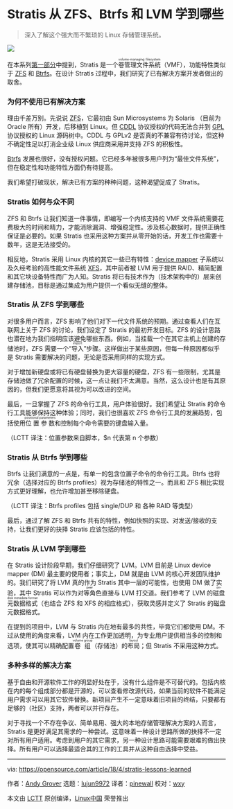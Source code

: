 Stratis 从 ZFS、Btrfs 和 LVM 学到哪些
======

> 深入了解这个强大而不繁琐的 Linux 存储管理系统。

![](https://opensource.com/sites/default/files/styles/image-full-size/public/lead-images/cloud-windows-building-containers.png?itok=0XvZLZ8k)

在本系列[第一部分][1]中提到，Stratis 是一个<ruby>卷管理文件系统<rt>volume-managing filesystem</rt></ruby>（VMF），功能特性类似于 [ZFS][2] 和 [Btrfs][3]。在设计 Stratis 过程中，我们研究了已有解决方案开发者做出的取舍。

### 为何不使用已有解决方案

理由千差万别。先说说 [ZFS][2]，它最初由 Sun Microsystems 为 Solaris （目前为 Oracle 所有）开发，后移植到 Linux。但 [CDDL][4] 协议授权的代码无法合并到 [GPL][5] 协议授权的 Linux 源码树中。CDDL 与 GPLv2 是否真的不兼容有待讨论，但这种不确定性足以打消企业级 Linux 供应商采用并支持 ZFS 的积极性。

[Btrfs][3] 发展也很好，没有授权问题。它已经多年被很多用户列为“最佳文件系统”，但在稳定性和功能特性方面仍有待提高。

我们希望打破现状，解决已有方案的种种问题，这种渴望促成了 Stratis。

### Stratis 如何与众不同

ZFS 和 Btrfs 让我们知道一件事情，即编写一个内核支持的 VMF 文件系统需要花费极大的时间和精力，才能消除漏洞、增强稳定性。涉及核心数据时，提供正确性保证是必要的。如果 Stratis 也采用这种方案并从零开始的话，开发工作也需要十数年，这是无法接受的。

相反地，Stratis 采用 Linux 内核的其它一些已有特性：[device mapper][6] 子系统以及久经考验的高性能文件系统 [XFS][7]，其中前者被 LVM 用于提供 RAID、精简配置和其它块设备特性而广为人知。Stratis 将已有技术作为（技术架构中的）层来创建存储池，目标是通过集成为用户提供一个看似无缝的整体。

### Stratis 从 ZFS 学到哪些

对很多用户而言，ZFS 影响了他们对下一代文件系统的预期。通过查看人们在互联网上关于 ZFS 的讨论，我们设定了 Stratis 的最初开发目标。ZFS 的设计思路也潜在地为我们指明应该避免哪些东西。例如，当挂载一个在其它主机上创建的存储池时，ZFS 需要一个“<ruby>导入<rt>import</rt></ruby>”步骤。这样做出于某些原因，但每一种原因都似乎是 Stratis 需要解决的问题，无论是否采用同样的实现方式。

对于增加新硬盘或将已有硬盘替换为更大容量的硬盘，ZFS 有一些限制，尤其是存储池做了冗余配置的时候，这一点让我们不太满意。当然，这么设计也是有其原因的，但我们更愿意将其视为可以改进的空间。

最后，一旦掌握了 ZFS 的命令行工具，用户体验很好。我们希望让 Stratis 的命令行工具能够保持这种体验；同时，我们也很喜欢 ZFS 命令行工具的发展趋势，包括使用<ruby>位置参数<rt>positional parameters</rt></ruby>和控制每个命令需要的键盘输入量。

（LCTT 译注：位置参数来自脚本，$n 代表第 n 个参数）

### Stratis 从 Btrfs 学到哪些

Btrfs 让我们满意的一点是，有单一的包含位置子命令的命令行工具。Btrfs 也将冗余（选择对应的 Btrfs profiles）视为存储池的特性之一。而且和 ZFS 相比实现方式更好理解，也允许增加甚至移除硬盘。

（LCTT 译注：Btrfs profiles 包括 single/DUP 和 各种 RAID 等类型）

最后，通过了解 ZFS 和 Btrfs 共有的特性，例如快照的实现、对发送/接收的支持，让我们更好的抉择 Stratis 应该包括的特性。

### Stratis 从 LVM 学到哪些

在 Stratis 设计阶段早期，我们仔细研究了 LVM。LVM 目前是 Linux device mapper (DM) 最主要的使用者；事实上，DM 就是由 LVM 的核心开发团队维护的。我们研究了将 LVM 真的作为 Stratis 其中一层的可能性，也使用 DM 做了实验，其中 Stratis 可以作为<ruby>对等角色<rt>peer</rt></ruby>直接与 LVM 打交道。我们参考了 LVM 的<ruby>磁盘元数据格式<rt>on-disk metadata format</rt></ruby>（也结合 ZFS 和 XFS 的相应格式），获取灵感并定义了 Stratis 的磁盘元数据格式。

在提到的项目中，LVM 与 Stratis 内在地有最多的共性，毕竟它们都使用 DM。不过从使用的角度来看，LVM 内在工作更加透明，为专业用户提供相当多的控制和选项，使其可以精确配置<ruby>卷组<rt>volume group</rt></ruby>（存储池）的<ruby>布局<rt>layout</rt></ruby>；但 Stratis 不采用这种方式。

### 多种多样的解决方案

基于自由和开源软件工作的明显好处在于，没有什么组件是不可替代的。包括内核在内的每个组成部分都是开源的，可以查看修改源代码，如果当前的软件不能满足用户需求可以用其它软件替换。新项目产生不一定意味着旧项目的终结，只要都有足够的（社区）支持，两者可以并行存在。

对于寻找一个不存在争议、简单易用、强大的本地存储管理解决方案的人而言，Stratis 是更好满足其需求的一种尝试。这意味着一种设计思路所做的抉择不一定对所有用户适用。考虑到用户的其它需求，另一种设计思路可能需要艰难的做出抉择。所有用户可以选择最适合其的工作的工具并从这种自由选择中受益。

--------------------------------------------------------------------------------

via: https://opensource.com/article/18/4/stratis-lessons-learned

作者：[Andy Grover][a]
选题：[lujun9972](https://github.com/lujun9972)
译者：[pinewall](https://github.com/pinewall)
校对：[wxy](https://github.com/wxy)

本文由 [LCTT](https://github.com/LCTT/TranslateProject) 原创编译，[Linux中国](https://linux.cn/) 荣誉推出

[a]:https://opensource.com/users/agrover
[1]:https://linux.cn/article-9736-1.html
[2]:https://en.wikipedia.org/wiki/ZFS
[3]:https://en.wikipedia.org/wiki/Btrfs
[4]:https://en.wikipedia.org/wiki/Common_Development_and_Distribution_License
[5]:https://en.wikipedia.org/wiki/GNU_General_Public_License
[6]:https://en.wikipedia.org/wiki/Device_mapper
[7]:https://en.wikipedia.org/wiki/XFS
